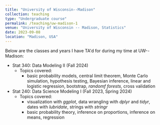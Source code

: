 ```yaml
---
title: "University of Wisconsin--Madison"
collection: teaching
type: "Undergraduate course"
permalink: /teaching/uw-madison-1
venue: "University of Wisconsin -- Madison, Statistics"
date: 2023-09-08
location: "Madison, USA"
---
```


Below are the classes and years I have TA'd for during my time at UW--Madison:

- Stat 340: Data Modeling II (Fall 2024)
    - Topics covered:
        - basic probability models, central limit theorem, Monte Carlo simulation, hypothesis testing, Bayesian inference, linear and logistic regression, bootstrap, *randomf forests*, cross validation
- Stat 240: Data Science Modeling I (Fall 2023, Spring 2024)
    - Topics covered: 
        - visualization with *ggplot*, data wrangling with *dplyr* and *tidyr*, dates with *lubridate*, strings with *stringr* 
        - basic probability theory, inference on proportions, inference on means, regression